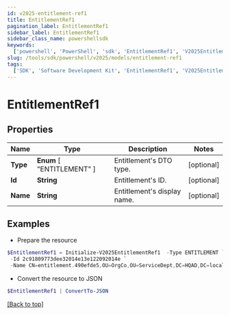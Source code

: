 ```yaml
---
id: v2025-entitlement-ref1
title: EntitlementRef1
pagination_label: EntitlementRef1
sidebar_label: EntitlementRef1
sidebar_class_name: powershellsdk
keywords:
  ['powershell', 'PowerShell', 'sdk', 'EntitlementRef1', 'V2025EntitlementRef1']
slug: /tools/sdk/powershell/v2025/models/entitlement-ref1
tags:
  ['SDK', 'Software Development Kit', 'EntitlementRef1', 'V2025EntitlementRef1']
---
```


# EntitlementRef1

## Properties

| Name | Type | Description | Notes |
| --- | --- | --- | --- |
| **Type** | **Enum** [ "ENTITLEMENT" ] | Entitlement's DTO type. | [optional] |
| **Id** | **String** | Entitlement's ID. | [optional] |
| **Name** | **String** | Entitlement's display name. | [optional] |

## Examples

- Prepare the resource

```powershell
$EntitlementRef1 = Initialize-V2025EntitlementRef1  -Type ENTITLEMENT `
 -Id 2c91809773dee32014e13e122092014e `
 -Name CN=entitlement.490efde5,OU=OrgCo,OU=ServiceDept,DC=HQAD,DC=local
```

- Convert the resource to JSON

```powershell
$EntitlementRef1 | ConvertTo-JSON
```

[[Back to top]](#)

